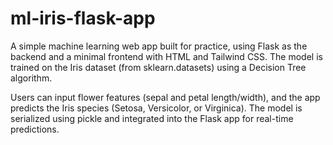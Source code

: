 # ml-iris-flask-app
A simple machine learning web app built for practice, using Flask as the backend and a minimal frontend with HTML and Tailwind CSS. The model is trained on the Iris dataset (from sklearn.datasets) using a Decision Tree algorithm.

Users can input flower features (sepal and petal length/width), and the app predicts the Iris species (Setosa, Versicolor, or Virginica). The model is serialized using pickle and integrated into the Flask app for real-time predictions.
